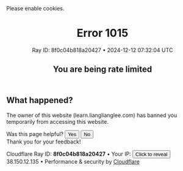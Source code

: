 <!DOCTYPE html>

<!--[if lt IE 7]> <html class="no-js ie6 oldie" lang="en-US"> <![endif]-->
<!--[if IE 7]>    <html class="no-js ie7 oldie" lang="en-US"> <![endif]-->
<!--[if IE 8]>    <html class="no-js ie8 oldie" lang="en-US"> <![endif]-->
<!--[if gt IE 8]><!--> <html class="no-js" lang="en-US"> <!--<![endif]-->
<head>
<title>Access denied | learn.lianglianglee.com used Cloudflare to restrict access</title>
<meta charset="utf-8"/>
<meta content="text/html; charset=utf-8" http-equiv="Content-Type"/>
<meta content="IE=Edge" http-equiv="X-UA-Compatible"/>
<meta content="noindex, nofollow" name="robots"/>
<meta content="width=device-width,initial-scale=1" name="viewport"/>
<link href="/cdn-cgi/styles/main.css" id="cf_styles-css" rel="stylesheet"/>
<script>
(function(){if(document.addEventListener&&window.XMLHttpRequest&&JSON&&JSON.stringify){var e=function(a){var c=document.getElementById("error-feedback-survey"),d=document.getElementById("error-feedback-success"),b=new XMLHttpRequest;a={event:"feedback clicked",properties:{errorCode:1015,helpful:a,version:1}};b.open("POST","https://sparrow.cloudflare.com/api/v1/event");b.setRequestHeader("Content-Type","application/json");b.setRequestHeader("Sparrow-Source-Key","c771f0e4b54944bebf4261d44bd79a1e");
b.send(JSON.stringify(a));c.classList.add("feedback-hidden");d.classList.remove("feedback-hidden")};document.addEventListener("DOMContentLoaded",function(){var a=document.getElementById("error-feedback"),c=document.getElementById("feedback-button-yes"),d=document.getElementById("feedback-button-no");"classList"in a&&(a.classList.remove("feedback-hidden"),c.addEventListener("click",function(){e(!0)}),d.addEventListener("click",function(){e(!1)}))})}})();
</script>
<script defer="" src="https://performance.radar.cloudflare.com/beacon.js"></script>
</head>
<body>
<div id="cf-wrapper">
<div class="cf-alert cf-alert-error cf-cookie-error hidden" data-translate="enable_cookies" id="cookie-alert">Please enable cookies.</div>
<div class="p-0" id="cf-error-details">
<header class="mx-auto pt-10 lg:pt-6 lg:px-8 w-240 lg:w-full mb-15 antialiased">
<h1 class="inline-block md:block mr-2 md:mb-2 font-light text-60 md:text-3xl text-black-dark leading-tight">
<span data-translate="error">Error</span>
<span>1015</span>
</h1>
<span class="inline-block md:block heading-ray-id font-mono text-15 lg:text-sm lg:leading-relaxed">Ray ID: 8f0c04b818a20427 •</span>
<span class="inline-block md:block heading-ray-id font-mono text-15 lg:text-sm lg:leading-relaxed">2024-12-12 07:32:04 UTC</span>
<h2 class="text-gray-600 leading-1.3 text-3xl lg:text-2xl font-light">You are being rate limited</h2>
</header>
<section class="w-240 lg:w-full mx-auto mb-8 lg:px-8">
<div class="w-1/2 md:w-full" id="what-happened-section">
<h2 class="text-3xl leading-tight font-normal mb-4 text-black-dark antialiased" data-translate="what_happened">What happened?</h2>
<p>The owner of this website (learn.lianglianglee.com) has banned you temporarily from accessing this website.</p>
</div>
</section>
<div class="feedback-hidden py-8 text-center" id="error-feedback">
<div class="footer-line-wrapper" id="error-feedback-survey">
        Was this page helpful?
        <button class="border border-solid bg-white cf-button cursor-pointer ml-4 px-4 py-2 rounded" id="feedback-button-yes" type="button">Yes</button>
<button class="border border-solid bg-white cf-button cursor-pointer ml-4 px-4 py-2 rounded" id="feedback-button-no" type="button">No</button>
</div>
<div class="feedback-success feedback-hidden" id="error-feedback-success">
        Thank you for your feedback!
    </div>
</div>
<div class="cf-error-footer cf-wrapper w-240 lg:w-full py-10 sm:py-4 sm:px-8 mx-auto text-center sm:text-left border-solid border-0 border-t border-gray-300">
<p class="text-13">
<span class="cf-footer-item sm:block sm:mb-1">Cloudflare Ray ID: <strong class="font-semibold">8f0c04b818a20427</strong></span>
<span class="cf-footer-separator sm:hidden">•</span>
<span class="cf-footer-item hidden sm:block sm:mb-1" id="cf-footer-item-ip">
      Your IP:
      <button class="cf-footer-ip-reveal-btn" id="cf-footer-ip-reveal" type="button">Click to reveal</button>
<span class="hidden" id="cf-footer-ip">38.150.12.135</span>
<span class="cf-footer-separator sm:hidden">•</span>
</span>
<span class="cf-footer-item sm:block sm:mb-1"><span>Performance &amp; security by</span> <a href="https://www.cloudflare.com/5xx-error-landing" id="brand_link" rel="noopener noreferrer" target="_blank">Cloudflare</a></span>
</p>
<script>(function(){function d(){var b=a.getElementById("cf-footer-item-ip"),c=a.getElementById("cf-footer-ip-reveal");b&&"classList"in b&&(b.classList.remove("hidden"),c.addEventListener("click",function(){c.classList.add("hidden");a.getElementById("cf-footer-ip").classList.remove("hidden")}))}var a=document;document.addEventListener&&a.addEventListener("DOMContentLoaded",d)})();</script>
</div><!-- /.error-footer -->
</div><!-- /#cf-error-details -->
</div><!-- /#cf-wrapper -->
<script>
  window._cf_translation = {};
  
  
</script>
<script>(function(){function c(){var b=a.contentDocument||a.contentWindow.document;if(b){var d=b.createElement('script');d.innerHTML="window.__CF$cv$params={r:'8f0c04b818a20427',t:'MTczMzk4ODcyNC4wMDAwMDA='};var a=document.createElement('script');a.nonce='';a.src='/cdn-cgi/challenge-platform/scripts/jsd/main.js';document.getElementsByTagName('head')[0].appendChild(a);";b.getElementsByTagName('head')[0].appendChild(d)}}if(document.body){var a=document.createElement('iframe');a.height=1;a.width=1;a.style.position='absolute';a.style.top=0;a.style.left=0;a.style.border='none';a.style.visibility='hidden';document.body.appendChild(a);if('loading'!==document.readyState)c();else if(window.addEventListener)document.addEventListener('DOMContentLoaded',c);else{var e=document.onreadystatechange||function(){};document.onreadystatechange=function(b){e(b);'loading'!==document.readyState&&(document.onreadystatechange=e,c())}}}})();</script></body>
</html>
